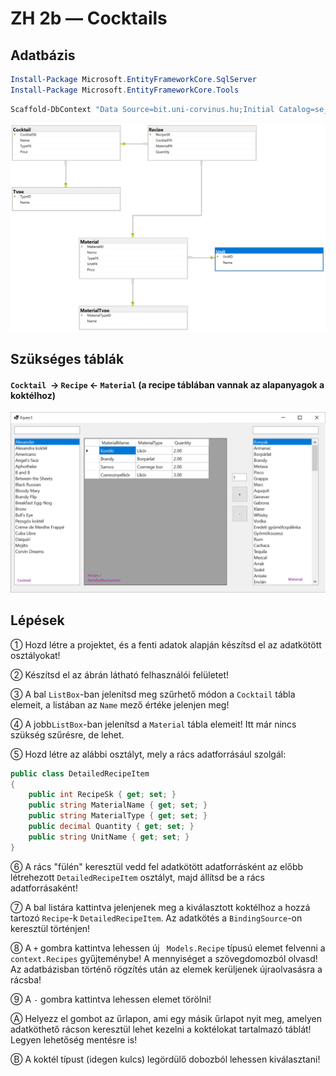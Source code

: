 # ZH 2b — Cocktails

## Adatbázis

```powershell
Install-Package Microsoft.EntityFrameworkCore.SqlServer
Install-Package Microsoft.EntityFrameworkCore.Tools
```

```powershell
Scaffold-DbContext "Data Source=bit.uni-corvinus.hu;Initial Catalog=se_cocktails;User ID=hallgato;Password=Password123;Encrypt=False;Trust Server Certificate=True" Microsoft.EntityFrameworkCore.SqlServer -OutputDir Models
```

![se_bikestore](se_cocktails.png)

## Szükséges táblák

#### `Cocktail`  &rarr; `Recipe` &larr; `Material` (a recipe táblában vannak az alapanyagok a koktélhoz)

![image-20221108214448287](zh_cocktail_ui.png)

## Lépések

① Hozd létre a projektet, és a fenti adatok alapján készítsd el az adatkötött osztályokat!

② Készítsd el az ábrán látható felhasználói felületet!

③ A bal `ListBox`-ban jelenítsd meg szűrhető módon a `Cocktail` tábla elemeit, a listában az `Name` mező értéke jelenjen meg!

④ A jobb`ListBox`-ban jelenítsd a `Material` tábla elemeit! Itt már nincs szükség szűrésre, de lehet. 

⑤ Hozd létre az alábbi osztályt, mely a rács adatforrásául szolgál:

``` csharp
public class DetailedRecipeItem
{
    public int RecipeSk { get; set; }
    public string MaterialName { get; set; }
    public string MaterialType { get; set; }
    public decimal Quantity { get; set; }
    public string UnitName { get; set; }
}
```

⑥ A rács "fülén" keresztül vedd fel adatkötött adatforrásként az előbb létrehezott `DetailedRecipeItem` osztályt, majd állítsd be a rács adatforrásaként!

⑦ A bal listára kattintva jelenjenek meg a kiválasztott koktélhoz a hozzá tartozó `Recipe`-k `DetailedRecipeItem`. Az adatkötés a `BindingSource`-on keresztül történjen!

⑧ A `+` gombra kattintva lehessen új ` Models.Recipe` típusú elemet felvenni a `context.Recipes` gyűjteménybe! A mennyiséget a szövegdomozból olvasd! Az adatbázisban történő rögzítés után az elemek kerüljenek újraolvasásra a rácsba!

⑨ A `-` gombra kattintva lehessen elemet törölni!

Ⓐ Helyezz el gombot az űrlapon, ami egy másik űrlapot nyit meg, amelyen adatköthető rácson keresztül lehet kezelni a koktélokat tartalmazó táblát! Legyen lehetőség mentésre is!

Ⓑ A koktél típust (idegen kulcs) legördülő dobozból lehessen kiválasztani!







